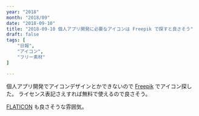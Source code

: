 ```yaml
---
year: "2018"
month: "2018/09"
date: "2018-09-10"
title: "2018-09-10 個人アプリ開発に必要なアイコンは Freepik で探すと良さそう"
draft: false
tags: [
    "日報",
    "アイコン",
    "フリー素材"
]

---
```


個人アプリ開発でアイコンデザインとかできないので [Freepik](https://www.freepik.com/) でアイコン探した。
ライセンス表記さえすれば無料で使えるので良さそう。

[FLATICON](https://www.flaticon.com/) も良さそうな雰囲気。
